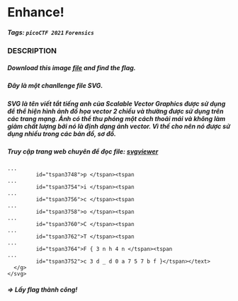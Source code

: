 # Enhance!
##### Tags: `picoCTF 2021` `Forensics`
### DESCRIPTION
##### Download this image [file](https://artifacts.picoctf.net/c/102/drawing.flag.svg) and find the flag.
##### Đây là một chanllenge file SVG.
##### SVG là tên viết tắt tiếng anh của Scalable Vector Graphics được sử dụng để thể hiện hình ảnh đồ họa vector 2 chiều và thường được sử dụng trên các trang mạng. Ảnh có thể thu phóng một cách thoải mái và không làm giảm chất lượng bởi nó là định dạng ảnh vector. Vì thế cho nên nó được sử dụng nhiều trong các bản đồ, sơ đồ.
##### Truy cập trang web chuyên để đọc file: [svgviewer](https://www.svgviewer.dev/)
```
...
         id="tspan3748">p </tspan><tspan
...
         id="tspan3754">i </tspan><tspan
...
         id="tspan3756">c </tspan><tspan
...
         id="tspan3758">o </tspan><tspan
...
         id="tspan3760">C </tspan><tspan
...
         id="tspan3762">T </tspan><tspan
...
         id="tspan3764">F { 3 n h 4 n </tspan><tspan
...
         id="tspan3752">c 3 d _ d 0 a 7 5 7 b f }</tspan></text>
  </g>
</svg>

```
##### => Lấy flag thành công!
